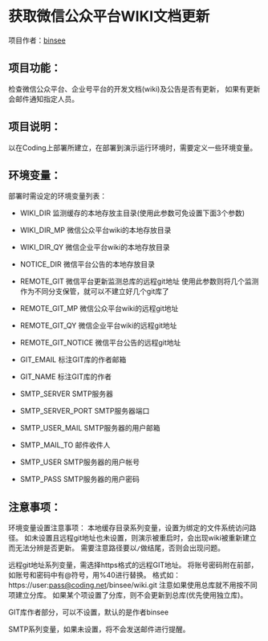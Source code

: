 # 获取微信公众平台WIKI文档更新
项目作者：[binsee](https://coding.net/u/binsee)


## 项目功能：
检查微信公众平台、企业号平台的开发文档(wiki)及公告是否有更新，
如果有更新会邮件通知指定人员。


## 项目说明：
以在Coding上部署所建立，在部署到演示运行环境时，需要定义一些环境变量。


## 环境变量：
部署时需设定的环境变量列表：
* WIKI_DIR            监测缓存的本地存放主目录(使用此参数可免设置下面3个参数)
* WIKI_DIR_MP         微信公众平台wiki的本地存放目录
* WIKI_DIR_QY         微信企业平台wiki的本地存放目录
* NOTICE_DIR          微信平台公告的本地存放目录

* REMOTE_GIT          微信平台更新监测总库的远程git地址
                      使用此参数则将几个监测作为不同分支保管，就可以不建立好几个git库了
* REMOTE_GIT_MP       微信公众平台wiki的远程git地址
* REMOTE_GIT_QY       微信企业平台wiki的远程git地址
* REMOTE_GIT_NOTICE   微信平台公告的远程git地址

* GIT_EMAIL           标注GIT库的作者邮箱
* GIT_NAME            标注GIT库的作者

* SMTP_SERVER         SMTP服务器
* SMTP_SERVER_PORT    SMTP服务器端口
* SMTP_USER_MAIL      SMTP服务器的用户邮箱
* SMTP_MAIL_TO        邮件收件人
* SMTP_USER           SMTP服务器的用户帐号
* SMTP_PASS           SMTP服务器的用户密码


## 注意事项：
环境变量设置注意事项：
本地缓存目录系列变量，设置为绑定的文件系统访问路径。
如未设置且远程git地址也未设置，则演示被重启时，会出现wiki被重新建立而无法分辨是否更新。
需要注意路径要以`/`做结尾，否则会出现问题。

远程git地址系列变量，需选择https格式的远程GIT地址。
将账号密码附在前部，如账号和密码中有@符号，用%40进行替换。
格式如：https://user:pass@coding.net/binsee/wiki.git
注意如果使用总库就不用按不同项建立分库。
如果某个项设置了分库，则不会更新到总库(优先使用独立库)。

GIT库作者部分，可以不设置，默认的是作者binsee

SMTP系列变量，如果未设置，将不会发送邮件进行提醒。


